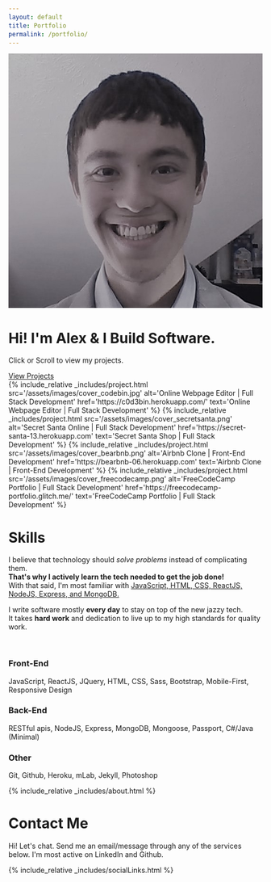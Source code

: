 ```yaml
---
layout: default
title: Portfolio
permalink: /portfolio/
---
```

<div class="portfolio-container">
  <div class="landing-wrap section">
    <img class="my-face" src="/assets/images/face_small.jpg" alt="My Face"/>
    <h1 class="portfolio-description">Hi! I'm Alex & I Build Software.</h1>
    <p>Click or Scroll to view my projects.</p>
    <a class="btn btn-lg" href="#gallery">View Projects</a>
  </div>
  <div id="gallery">
    {% include_relative _includes/project.html 
      src='/assets/images/cover_codebin.jpg'
      alt='Online Webpage Editor | Full Stack Development'
      href='https://c0d3bin.herokuapp.com/'
      text='Online Webpage Editor | Full Stack Development'
    %}
    {% include_relative _includes/project.html 
      src='/assets/images/cover_secretsanta.png'
      alt='Secret Santa Online | Full Stack Development'
      href='https://secret-santa-13.herokuapp.com'
      text='Secret Santa Shop | Full Stack Development'
    %}
    {% include_relative _includes/project.html 
      src='/assets/images/cover_bearbnb.png'
      alt='Airbnb Clone | Front-End Development'
      href='https://bearbnb-06.herokuapp.com'
      text='Airbnb Clone | Front-End Development'
    %}
    {% include_relative _includes/project.html 
      src='/assets/images/cover_freecodecamp.png'
      alt='FreeCodeCamp Portfolio | Full Stack Development'
      href='https://freecodecamp-portfolio.glitch.me/'
      text='FreeCodeCamp Portfolio | Full Stack Development'
    %}
  </div>
  <div class="section" id="skills">
    <h1>Skills</h1>
    <p>I believe that technology should <i>solve problems</i> instead of complicating them.<br/><b>That's why I actively learn the tech needed to get the job done!</b><br/> With that said, I'm most familiar with <u>JavaScript, HTML, CSS, ReactJS, NodeJS, Express, and MongoDB.</u></p>
    <p>I write software mostly <b>every day</b> to stay on top of the new jazzy tech. <br/>It takes <b>hard work</b> and dedication to live up to my high standards for quality work.</p>
    <br/>
    <h3>Front-End</h3>
    <p>JavaScript, ReactJS, JQuery, HTML, CSS, Sass, Bootstrap, Mobile-First, Responsive Design</p>
    <h3>Back-End</h3>
    <p>RESTful apis, NodeJS, Express, MongoDB, Mongoose, Passport, C#/Java (Minimal)</p>
    <h3>Other</h3>
    <p>Git, Github, Heroku, mLab, Jekyll, Photoshop</p>
  </div>
  <div class="about-container">
  {% include_relative _includes/about.html %}
  </div>
  <div class="section" id="contact">
    <h1>Contact Me</h1>
    <p>Hi! Let's chat. Send me an email/message through any of the services below. I'm most active on LinkedIn and Github.</p>
    {% include_relative _includes/socialLinks.html %}
  </div>
</div>
